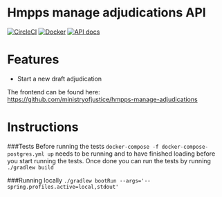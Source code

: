 # Hmpps manage adjudications API
[![CircleCI](https://circleci.com/gh/ministryofjustice/hmpps-manage-adjudications-api/tree/main.svg?style=svg)](https://circleci.com/gh/ministryofjustice/hmpps-manage-adjudications-api)
[![Docker](https://quay.io/repository/hmpps/hmpps-manage-adjudications-api/status)](https://quay.io/repository/hmpps/hmpps-manage-adjudications-api/status)
[![API docs](https://img.shields.io/badge/API_docs_-view-85EA2D.svg?logo=swagger)](https://manage-adjudications-api-dev.hmpps.service.justice.gov.uk/swagger-ui/index.html?configUrl=/v3/api-docs/swagger-config)

# Features
* Start a new draft adjudication

The frontend can be found here: <https://github.com/ministryofjustice/hmpps-manage-adjudications>

# Instructions
###Tests
Before running the tests `docker-compose -f docker-compose-postgres.yml up` needs to be running and to have finished loading
before you start running the tests. Once done you can run the tests by running `./gradlew build`

###Running locally
`./gradlew bootRun --args='--spring.profiles.active=local,stdout'`

